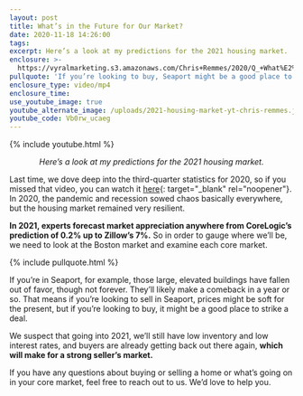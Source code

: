 ```yaml
---
layout: post
title: What’s in the Future for Our Market?
date: 2020-11-18 14:26:00
tags:
excerpt: Here’s a look at my predictions for the 2021 housing market.
enclosure: >-
  https://vyralmarketing.s3.amazonaws.com/Chris+Remmes/2020/Q_+What%E2%80%99s+in+the+Future+for+Our+Market_.mp4
pullquote: 'If you’re looking to buy, Seaport might be a good place to strike a deal.'
enclosure_type: video/mp4
enclosure_time:
use_youtube_image: true
youtube_alternate_image: /uploads/2021-housing-market-yt-chris-remmes.jpg
youtube_code: Vb0rw_ucaeg
---
```


{% include youtube.html %}

<p style="text-align:center;"><em>Here’s a look at my predictions for the 2021 housing market.</em></p>

Last time, we dove deep into the third-quarter statistics for 2020, so if you missed that video, you can watch it [here](/everything-buyers-and-sellers-should-know-about-our-market.html){: target="_blank" rel="noopener"}. In 2020, the pandemic and recession sowed chaos basically everywhere, but the housing market remained very resilient.&nbsp;

**In 2021, experts forecast market appreciation anywhere from CoreLogic’s prediction of 0.2% up to Zillow’s 7%.** So in order to gauge where we’ll be, we need to look at the Boston market and examine each core market.

{% include pullquote.html %}

If you’re in Seaport, for example, those large, elevated buildings have fallen out of favor, though not forever. They’ll likely make a comeback in a year or so. That means if you’re looking to sell in Seaport, prices might be soft for the present, but if you’re looking to buy, it might be a good place to strike a deal.

We suspect that going into 2021, we’ll still have low inventory and low interest rates, and buyers are already getting back out there again, **which will make for a strong seller’s market.&nbsp;**

If you have any questions about buying or selling a home or what’s going on in your core market, feel free to reach out to us. We’d love to help you.
